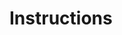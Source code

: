 # Instructions

<!-- 

    * For this challenge I used HTML, CSS (bootstrap), and vanilla JavaScript.
      To render the data on screen please open with your live server extension. 
      To change local Json file, please go to "run.js" and manually switch the URL. 
      I look forward to going over and reviewing this code with you, Joe. I'd love to share my thought process. 
      Thank you! *

 -->
